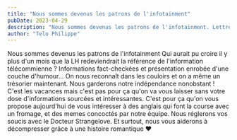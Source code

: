 ```yaml
---
title: "Nous sommes devenus les patrons de l'infotainment"
pubDate: 2023-04-29
description: "Nous sommes devenus les patrons de l'infotainment. Lettre Hebdomadaire n°5"
author: "Telo Philippe"
---
```



Nous sommes devenus les patrons de l'infotainment
Qui aurait pu croire il y plus d'un mois que la LH redeviendrait la référence de l'information télécommienne ? Informations fact-checkées et présentation enrobée d'une couche d'humour... On nous reconnaît dans les couloirs et on a même un trésorier maintenant. Nous garderons notre indépendance nonobstant !  
C'est les vacances mais c'est pas pour ça qu'on va vous laisser sans votre dose d'informations sourcées et intéressantes. C'est pour ça qu'on vous propose aujourd'hui de vous intéresser à des anglais qui font la course avec un fromage, et des memes concoctés par notre équipe. Nous réglerons vos soucis avec le Docteur Strangelove. Et surtout, nous vous aiderons à décompresser grâce à une histoire romantique ❤️